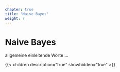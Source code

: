 ```yaml
---
chapter: true
title: "Naive Bayes"
weight: 7
---
```



# Naive Bayes

allgemeine einleitende Worte ...


{{< children description="true" showhidden="true" >}}
